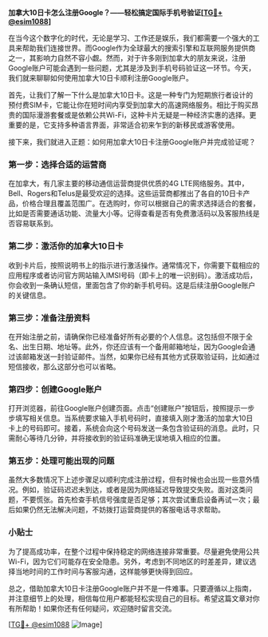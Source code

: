 **加拿大10日卡怎么注册Google？——轻松搞定国际手机号验证[[TG💪+ @esim1088](https://t.me/s/esim1088)]**

在当今这个数字化的时代，无论是学习、工作还是娱乐，我们都需要一个强大的工具来帮助我们连接世界。而Google作为全球最大的搜索引擎和互联网服务提供商之一，其影响力自然不容小觑。然而，对于许多刚到加拿大的朋友来说，注册Google账户可能会遇到一些问题，尤其是涉及到手机号码验证这一环节。今天，我们就来聊聊如何使用加拿大10日卡顺利注册Google账户。

首先，让我们了解一下什么是加拿大10日卡。这是一种专门为短期旅行者设计的预付费SIM卡，它能让你在短时间内享受到加拿大的高速网络服务。相比于购买昂贵的国际漫游套餐或是依赖公共Wi-Fi，这种卡片无疑是一种经济实惠的选择。更重要的是，它支持多种语言界面，非常适合初来乍到的新移民或游客使用。

接下来，我们就进入正题：如何用加拿大10日卡注册Google账户并完成验证呢？

### 第一步：选择合适的运营商

在加拿大，有几家主要的移动通信运营商提供优质的4G LTE网络服务。其中，Bell、Rogers和Telus是最受欢迎的选择。这些运营商都推出了各自的10日卡产品，价格合理且覆盖范围广。在选购时，你可以根据自己的需求选择适合的套餐，比如是否需要通话功能、流量大小等。记得查看是否有免费激活码以及客服热线是否容易联系到。

### 第二步：激活你的加拿大10日卡

收到卡片后，按照说明书上的指示进行激活操作。通常情况下，你需要下载相应的应用程序或者访问官方网站输入IMSI号码（即卡上的唯一识别码）。激活成功后，你会收到一条确认短信，里面包含了你的新手机号码。这是后续注册Google账户的关键信息。

### 第三步：准备注册资料

在开始注册之前，请确保你已经准备好所有必要的个人信息。这包括但不限于全名、出生日期、地址等。此外，你还应该有一个备用邮箱地址，因为Google会通过该邮箱发送一封验证邮件。当然，如果你已经有其他方式获取验证码，比如通过短信接收，那么这部分也可以省略。

### 第四步：创建Google账户

打开浏览器，前往Google账户创建页面。点击“创建账户”按钮后，按照提示一步步填写相关信息。当系统要求输入手机号码时，直接填入刚才激活的加拿大10日卡上的号码即可。接着，系统会向这个号码发送一条包含验证码的消息。此时，只需耐心等待几分钟，并将接收到的验证码准确无误地填入相应的位置。

### 第五步：处理可能出现的问题

虽然大多数情况下上述步骤足以顺利完成注册过程，但有时候也会出现一些意外情况。例如，验证码迟迟未到达，或者是因为网络延迟导致提交失败。面对这类问题，不要慌张。首先检查手机信号强度是否足够；其次尝试重启设备再试一次；最后如果仍然无法解决问题，不妨拨打运营商提供的客服电话寻求帮助。

### 小贴士

为了提高成功率，在整个过程中保持稳定的网络连接非常重要。尽量避免使用公共Wi-Fi，因为它们可能存在安全隐患。另外，考虑到不同地区的时差差异，建议选择当地时间的工作时间与客服沟通，这样能够更快得到回应。

总之，借助加拿大10日卡注册Google账户并不是一件难事。只要遵循以上指南，并注意细节上的处理，相信每位用户都能轻松实现自己的目标。希望这篇文章对你有所帮助！如果你还有任何疑问，欢迎随时留言交流。

[[TG💪+ @esim1088](https://t.me/s/esim1088) ![Image](https://i.postimg.cc/4NQfJmqS/Snipaste-2025-05-13-00-14-12.png)]